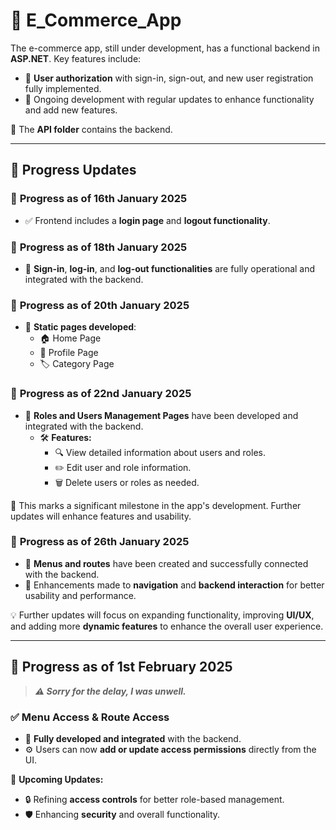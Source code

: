 # 🚀 **E_Commerce_App**  

The e-commerce app, still under development, has a functional backend in **ASP.NET**. Key features include:  
- 🔑 **User authorization** with sign-in, sign-out, and new user registration fully implemented.  
- 🚧 Ongoing development with regular updates to enhance functionality and add new features.  

📂 The **API folder** contains the backend.  

---

## 📌 **Progress Updates**  

### 📅 **Progress as of 16th January 2025**  
- ✅ Frontend includes a **login page** and **logout functionality**.  

### 📅 **Progress as of 18th January 2025**  
- 🔐 **Sign-in**, **log-in**, and **log-out functionalities** are fully operational and integrated with the backend.  

### 📅 **Progress as of 20th January 2025**  
- 🎨 **Static pages developed**:  
  - 🏠 Home Page  
  - 👤 Profile Page  
  - 🏷️ Category Page  

### 📅 **Progress as of 22nd January 2025**  
- 👥 **Roles and Users Management Pages** have been developed and integrated with the backend.  
  - 🛠️ **Features:**  
    - 🔍 View detailed information about users and roles.  
    - ✏️ Edit user and role information.  
    - 🗑️ Delete users or roles as needed.  

🚀 This marks a significant milestone in the app's development. Further updates will enhance features and usability.  

### 📅 **Progress as of 26th January 2025**  
- 📌 **Menus and routes** have been created and successfully connected with the backend.  
- 🎯 Enhancements made to **navigation** and **backend interaction** for better usability and performance.  

💡 Further updates will focus on expanding functionality, improving **UI/UX**, and adding more **dynamic features** to enhance the overall user experience.  

---

## 📅 **Progress as of 1st February 2025**  

> **_⚠️ Sorry for the delay, I was unwell._**  

### ✅ **Menu Access & Route Access**  
- 🔗 **Fully developed and integrated** with the backend.  
- ⚙️ Users can now **add or update access permissions** directly from the UI.  

🎯 **Upcoming Updates:**  
- 🔒 Refining **access controls** for better role-based management.  
- 🛡️ Enhancing **security** and overall functionality.  
